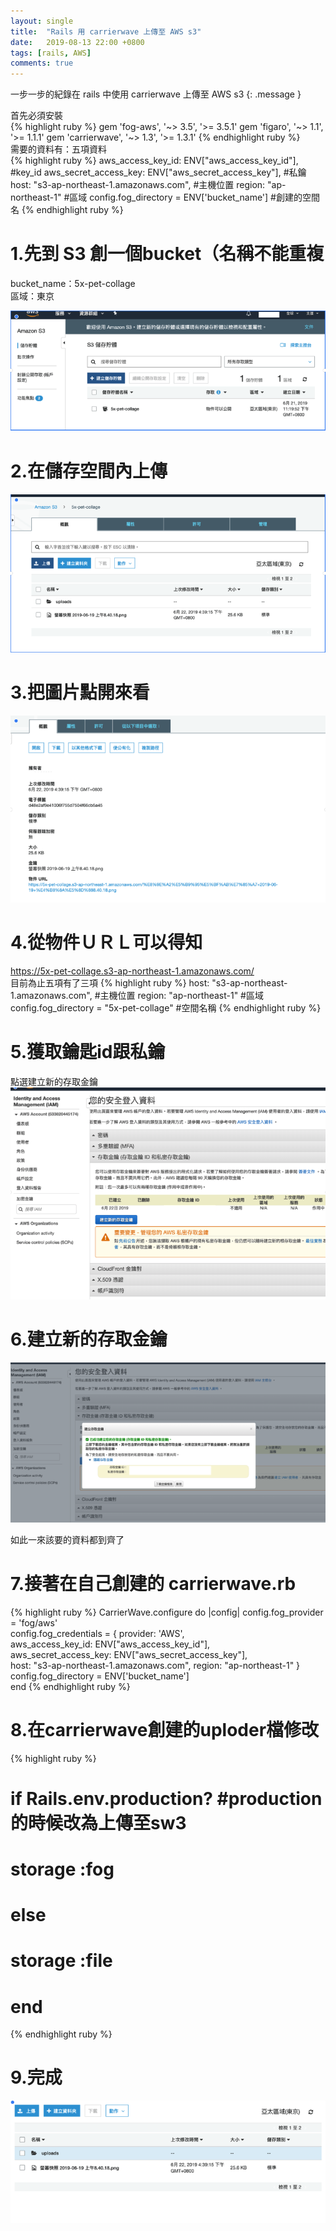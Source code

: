 ```yaml
---
layout: single
title:  "Rails 用 carrierwave 上傳至 AWS s3"
date:   2019-08-13 22:00 +0800
tags: [rails, AWS]
comments: true
---
```

一步一步的紀錄在 rails 中使用 carrierwave 上傳至 AWS s3
{: .message }

首先必須安裝  
{% highlight ruby %}
gem 'fog-aws', '~> 3.5', '>= 3.5.1'
gem 'figaro', '~> 1.1', '>= 1.1.1'
gem 'carrierwave', '~> 1.3', '>= 1.3.1'
{% endhighlight ruby %}  
需要的資料有：五項資料  
{% highlight ruby %}
aws_access_key_id:     ENV["aws_access_key_id"],         #key_id
aws_secret_access_key: ENV["aws_secret_access_key"],     #私鑰     
host:                "s3-ap-northeast-1.amazonaws.com",  #主機位置
region:              "ap-northeast-1"                    #區域
config.fog_directory  = ENV['bucket_name']               #創建的空間名
{% endhighlight ruby %}

# 1.先到 S3 創一個bucket（名稱不能重複

bucket_name：5x-pet-collage  
區域：東京


<img src="/assets/images/aws-upload-img/awsstep1.png" alt="awsstep1">

# 2.在儲存空間內上傳
<img src="/assets/images/aws-upload-img/awsstep2.png" alt="awsstep2">

# 3.把圖片點開來看
<img src="/assets/images/aws-upload-img/awsstep3.png" alt="awsstep3">

# 4.從物件ＵＲＬ可以得知
https://5x-pet-collage.s3-ap-northeast-1.amazonaws.com/  
目前為止五項有了三項
{% highlight ruby %}
host:               "s3-ap-northeast-1.amazonaws.com",     #主機位置
region:             "ap-northeast-1"                       #區域
config.fog_directory  = "5x-pet-collage"                   #空間名稱
{% endhighlight ruby %}

# 5.獲取鑰匙id跟私鑰
點選建立新的存取金鑰
<img src="/assets/images/aws-upload-img/awsstep5.png" alt="awsstep5">

# 6.建立新的存取金鑰
<img src="/assets/images/aws-upload-img/awsstep6.png" alt="awsstep6">

如此一來該要的資料都到齊了

# 7.接著在自己創建的 carrierwave.rb
{% highlight ruby %}
CarrierWave.configure do |config|
  config.fog_provider = 'fog/aws'                        
  config.fog_credentials = {
    provider:              'AWS',                        
    aws_access_key_id:     ENV["aws_access_key_id"],                        
    aws_secret_access_key: ENV["aws_secret_access_key"],                        
    host:                    "s3-ap-northeast-1.amazonaws.com", 
    region:                "ap-northeast-1" 
  }
  config.fog_directory  = ENV['bucket_name']           
end
{% endhighlight ruby %}
# 8.在carrierwave創建的uploder檔修改

{% highlight ruby %}
# if Rails.env.production?      #production的時候改為上傳至sw3
#   storage :fog
# else
#   storage :file
# end
{% endhighlight ruby %}

# 9.完成
<img src="/assets/images/aws-upload-img/awsstep9.png" alt="awsstep9">
